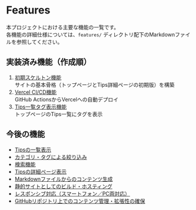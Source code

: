 # Features

本プロジェクトにおける主要な機能の一覧です。  
各機能の詳細仕様については、`features/` ディレクトリ配下のMarkdownファイルを参照してください。

## 実装済み機能（作成順）

1. [初期スケルトン機能](features/initial-skeleton.md)  
   サイトの基本骨格（トップページとTips詳細ページの初期版）を構築
2. [Vercel CI/CD機能](features/vercel-ci-deploy.md)  
   GitHub ActionsからVercelへの自動デプロイ
3. [Tips一覧タグ表示機能](features/tips-list-enhancement.md)  
   トップページのTips一覧にタグを表示

## 今後の機能

- [Tipsの一覧表示](features/tip-list.md)
- [カテゴリ・タグによる絞り込み](features/category-tag-filter.md)
- [検索機能](features/search.md)
- [Tipsの詳細ページ表示](features/tip-detail.md)
- [Markdownファイルからのコンテンツ生成](features/markdown-content.md)
- [静的サイトとしてのビルド・ホスティング](features/static-site.md)
- [レスポンシブ対応（スマートフォン／PC両対応）](features/responsive.md)
- [GitHubリポジトリ上でのコンテンツ管理・拡張性の確保](features/github-content.md)

